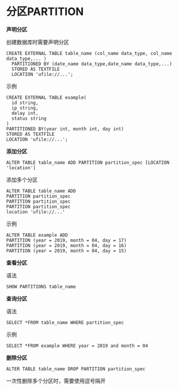 

# 分区PARTITION

**声明分区**

创建数据库时需要声明分区

    CREATE EXTERNAL TABLE table_name (col_name data_type, col_name data_type,... )
      PARTITIONED BY (date_name data_type,date_name data_type,...)
      STORED AS TEXTFILE
      LOCATION 'ufile://...';

示例

    CREATE EXTERNAL TABLE example(
      id string, 
      ip string, 
      delay int, 
      status string
    )
    PARTITIONED BY(year int, month int, day int)
    STORED AS TEXTFILE
    LOCATION 'ufile://...';

**添加分区**

    ALTER TABLE table_name ADD PARTITION partition_spec [LOCATION 'location']

添加多个分区

    ALTER TABLE table_name ADD 
    PARTITION partition_spec
    PARTITION partition_spec
    PARTITION partition_spec
    location 'ufile://...'

示例

    ALTER TABLE example ADD
    PARTITION (year = 2019, month = 04, day = 17)
    PARTITION (year = 2019, month = 04, day = 16)
    PARTITION (year = 2019, month = 04, day = 15)

**查看分区** 

语法

    SHOW PARTITIONS table_name

**查询分区**

语法

    SELECT *FROM table_name WHERE partition_spec

示例

    SELECT *FROM example WHERE year = 2019 and month = 04

**删除分区**

    ALTER TABLE table_name DROP PARTITION partition_spec

一次性删除多个分区时，需要使用逗号隔开
